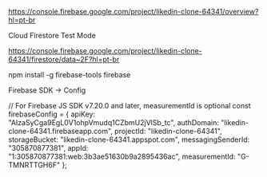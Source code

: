 https://console.firebase.google.com/project/likedin-clone-64341/overview?hl=pt-br

Cloud Firestore
Test Mode

https://console.firebase.google.com/project/likedin-clone-64341/firestore/data~2F?hl=pt-br

npm install -g firebase-tools
firebase

Firebase SDK -> Config

// For Firebase JS SDK v7.20.0 and later, measurementId is optional
const firebaseConfig = {
apiKey: "AIzaSyCga9EgL0V1ohpVmudq1CZbmU2jVlSb_tc",
authDomain: "likedin-clone-64341.firebaseapp.com",
projectId: "likedin-clone-64341",
storageBucket: "likedin-clone-64341.appspot.com",
messagingSenderId: "305870877381",
appId: "1:305870877381:web:3b3ae51630b9a2895436ac",
measurementId: "G-TMNRTTGH6F"
};
